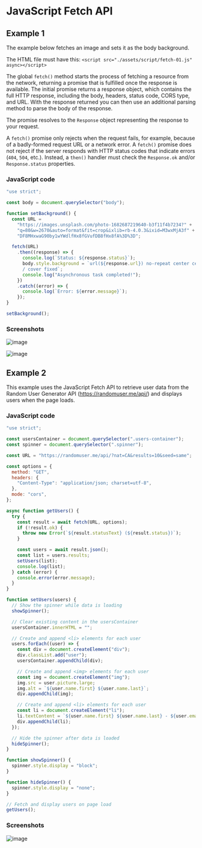 # JavaScript Fetch API

## Example 1

The example below fetches an image and sets it as the body background.

The HTML file must have this: `<script src="./assets/script/fetch-01.js" async></script>`

The global `fetch()` method starts the process of fetching a resource from the network, returning a promise that is fulfilled once the response is available. The initial promise returns a response object, which contains the full HTTP response, including the body, headers, status code, CORS type, and URL. With the response returned you can then use an additional parsing method to parse the body of the response.

The promise resolves to the `Response` object representing the response to your request.

A `fetch()` promise only rejects when the request fails, for example, because of a badly-formed request URL or a network error. A `fetch()` promise does not reject if the server responds with HTTP status codes that indicate errors (`404`, `504`, etc.). Instead, a `then()` handler must check the `Response.ok` and/or `Response.status` properties.

### JavaScript code

```javascript
"use strict";

const body = document.querySelector("body");

function setBackground() {
  const URL =
    "https://images.unsplash.com/photo-1682687219640-b3f11f4b7234?" +
    "q=80&w=2670&auto=format&fit=crop&ixlib=rb-4.0.3&ixid=M3wxMjA3f" +
    "DF8MHxwaG90by1wYWdlfHx8fGVufDB8fHx8fA%3D%3D";

  fetch(URL)
    .then((response) => {
      console.log(`Status: ${response.status}`);
      body.style.background = `url(${response.url}) no-repeat center center 
      / cover fixed`;
      console.log("Asynchronous task completed!");
    })
    .catch((error) => {
      console.log(`Error: ${error.message}`);
    });
}

setBackground();
```

### Screenshots

![image](https://github.com/stefanoturcarelli/javascript-fetch-api/assets/67341828/c10f515e-4892-48ef-919a-e30a516a686a)

![image](https://github.com/stefanoturcarelli/javascript-fetch-api/assets/67341828/309974bf-f1bf-45dc-8733-05dd627f35bf)

## Example 2 

This example uses the JavaScript Fetch API to retrieve user data from the Random User Generator API (https://randomuser.me/api/) and displays users when the page loads. 

### JavaScript code

```javascript
"use strict";

const usersContainer = document.querySelector(".users-container");
const spinner = document.querySelector(".spinner");

const URL = "https://randomuser.me/api/?nat=CA&results=10&seed=same";

const options = {
  method: "GET",
  headers: {
    "Content-Type": "application/json; charset=utf-8",
  },
  mode: "cors",
};

async function getUsers() {
  try {
    const result = await fetch(URL, options);
    if (!result.ok) {
      throw new Error(`${result.statusText} (${result.status})`);
    }

    const users = await result.json();
    const list = users.results;
    setUsers(list);
    console.log(list);
  } catch (error) {
    console.error(error.message);
  }
}

function setUsers(users) {
  // Show the spinner while data is loading
  showSpinner();

  // Clear existing content in the usersContainer
  usersContainer.innerHTML = "";

  // Create and append <li> elements for each user
  users.forEach((user) => {
    const div = document.createElement("div");
    div.classList.add("user");
    usersContainer.appendChild(div);

    // Create and append <img> elements for each user
    const img = document.createElement("img");
    img.src = user.picture.large;
    img.alt = `${user.name.first} ${user.name.last}`;
    div.appendChild(img);

    // Create and append <li> elements for each user
    const li = document.createElement("li");
    li.textContent = `${user.name.first} ${user.name.last} - ${user.email}`;
    div.appendChild(li);
  });

  // Hide the spinner after data is loaded
  hideSpinner();
}

function showSpinner() {
  spinner.style.display = "block";
}

function hideSpinner() {
  spinner.style.display = "none";
}

// Fetch and display users on page load
getUsers();
```

### Screenshots

![image](https://github.com/stefanoturcarelli/javascript-fetch-api/assets/67341828/2743a989-9795-4d14-82ca-d205714bf6fc)



